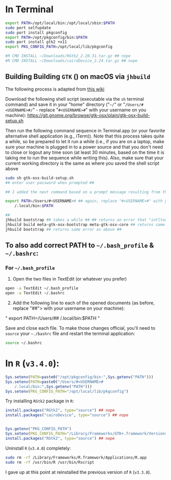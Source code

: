 

# In Terminal

```bash
export PATH=/opt/local/bin:/opt/local/sbin:$PATH
sudo port selfupdate
sudo port install pkgconfig
export PATH=/opt/pkgconfig/bin:$PATH
sudo port install gtk2 +x11
export PKG_CONFIG_PATH=/opt/local/lib/pkgconfig

#R CMD INSTALL ~/Downloads/RGtk2_2.20.31.tar.gz ## nope
#R CMD INSTALL ~/Downloads/cairoDevice_2.24.tar.gz ## nope
```

## Building Building `GTK` () on macOS  via `jhbuild`

The following process is adapted from [this wiki](https://wiki.gnome.org/Projects/GTK%2B/OSX/Building)

Download the following shell script (executable via the `sh` terminal command) and save it in your "home" directory ("`~/`" or "`/Users/#<USERNAME>#/`" - replace "`#<USERNAME>#`" with your username on you machine):  https://git.gnome.org/browse/gtk-osx/plain/gtk-osx-build-setup.sh

Then run the following command sequence in Terminal.app (or your favorite alternative shell application  (e.g., iTerm)). Note that this process takes quite a while, so be prepared to let it run a while (i.e., if you are on a laptop, make sure your machine is plugged in to a power source and that you don't need to close or logout any time soon (at least 30 minutes, based on the time it is taking me to run the sequence while writing this). Also, make sure that your current working directory is the same as where you saved the shell script above

```bash
sudo sh gtk-osx-build-setup.sh
## enter user password when prompted ##

## I added the next command based on a prompt message resulting from the previous command ##

export PATH=/Users/#<USERNAME># ## again, replace "#<USERNAME>#" with your username ##
	/.local/bin:$PATH

##
jhbuild bootstrap ## takes a while ## ## returns an error that "intltool meta-bootstrap" was not installed ##
jhbuild build meta-gtk-osx-bootstrap meta-gtk-osx-core ## returns same error as above ##
jhbuild bootstrap ## returns same error as above ##
```

## To also add correct PATH to `~/.bash_profile` & `~/.bashrc`:

### For `~/.bash_profile`

1. Open the two files in TextEdit (or whatever you prefer)

```bash
open -a TextEdit ~/.bash_profile
open -a TextEdit ~/.bashrc
```

2. Add the following line to each of the opened documents (as before, replace "#<USERNAME>#"> with your username on your machine):

"
export PATH=/Users/#<USERNAME>#
	/.local/bin:$PATH
"

Save and close each file. To make those changes official, you'll need to `source` your `~./bashrc` file and restart the terminal application:

```bash
source ~/.bashrc
```


# In `R` (`v3.4.0`):

```r
Sys.setenv(PATH=paste0("/opt/pkgconfig/bin:",Sys.getenv("PATH")))
Sys.setenv(PATH=paste0("/Users/#<USERNAME>#
	/.local/bin:",Sys.getenv("PATH")))
Sys.setenv(PKG_CONFIG_PATH="/opt/local/lib/pkgconfig")
```

Try installing `RGtk2` package in `R`:

```r
install.packages("RGtk2", type="source") ## nope
install.packages("cairoDevice", type="source") ## nope


Sys.getenv("PKG_CONFIG_PATH")
Sys.setenv(PKG_CONFIG_PATH="/Library/Frameworks/GTK+.framework/Versions/2.24.X11/Resources/lib/pkgconfig")
install.packages("RGtk2", type="source") ## nope
```

Uninstall `R` (`v3.4.0`) completely:

```bash
sudo rm -rf /Library/Frameworks/R.framework/Applications/R.app
sudo rm -rf /usr/bin/R /usr/bin/Rscript
```

I gave up at this point at reinstalled the previous version of `R` (`v3.3.0`).
